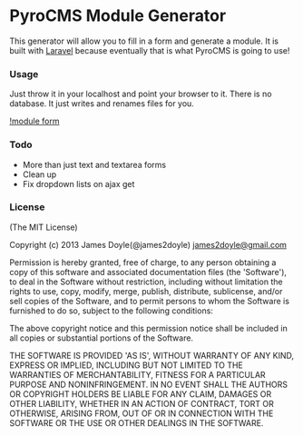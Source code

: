 PyroCMS Module Generator
=======================

This generator will allow you to fill in a form and generate a module. It is built with [Laravel](http://laravel.com/) because eventually that is what PyroCMS is going to use!

### Usage

Just throw it in your localhost and point your browser to it. There is no database. It just writes and renames files for you.

[!module form](https://github.com/james2doyle/pyro-module-generator/)

### Todo

* More than just text and textarea forms
* Clean up
* Fix dropdown lists on ajax get


### License

(The MIT License)

Copyright (c) 2013 James Doyle(@james2doyle) james2doyle@gmail.com

Permission is hereby granted, free of charge, to any person obtaining
a copy of this software and associated documentation files (the
'Software'), to deal in the Software without restriction, including
without limitation the rights to use, copy, modify, merge, publish,
distribute, sublicense, and/or sell copies of the Software, and to
permit persons to whom the Software is furnished to do so, subject to
the following conditions:

The above copyright notice and this permission notice shall be
included in all copies or substantial portions of the Software.

THE SOFTWARE IS PROVIDED 'AS IS', WITHOUT WARRANTY OF ANY KIND,
EXPRESS OR IMPLIED, INCLUDING BUT NOT LIMITED TO THE WARRANTIES OF
MERCHANTABILITY, FITNESS FOR A PARTICULAR PURPOSE AND NONINFRINGEMENT.
IN NO EVENT SHALL THE AUTHORS OR COPYRIGHT HOLDERS BE LIABLE FOR ANY
CLAIM, DAMAGES OR OTHER LIABILITY, WHETHER IN AN ACTION OF CONTRACT,
TORT OR OTHERWISE, ARISING FROM, OUT OF OR IN CONNECTION WITH THE
SOFTWARE OR THE USE OR OTHER DEALINGS IN THE SOFTWARE.


